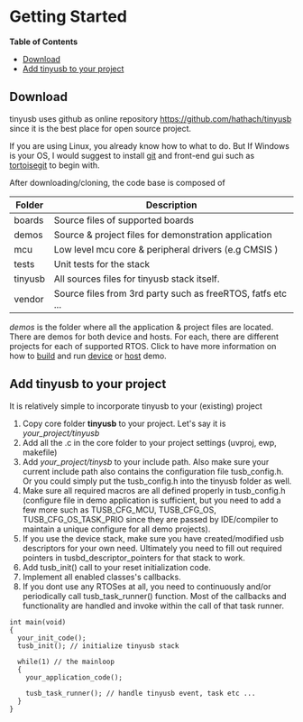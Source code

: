 # Getting Started #

<!-- START doctoc generated TOC please keep comment here to allow auto update -->
<!-- DON'T EDIT THIS SECTION, INSTEAD RE-RUN doctoc TO UPDATE -->
**Table of Contents**

- [Download](#download)
- [Add tinyusb to your project](#add-tinyusb-to-your-project)

<!-- END doctoc generated TOC please keep comment here to allow auto update -->

## Download

tinyusb uses github as online repository https://github.com/hathach/tinyusb since it is the best place for open source project. 

If you are using Linux, you already know how to what to do. But If Windows is your OS, I would suggest to install [git](http://git-scm.com/) and front-end gui such as [tortoisegit](http://code.google.com/p/tortoisegit) to begin with.

After downloading/cloning, the code base is composed of

Folder  | Description
-----   | -------------
boards  | Source files of supported boards
demos   | Source & project files for demonstration application
mcu     | Low level mcu core & peripheral drivers (e.g CMSIS )
tests   | Unit tests for the stack
tinyusb | All sources files for tinyusb stack itself.
vendor  | Source files from 3rd party such as freeRTOS, fatfs etc ...

*demos* is the folder where all the application & project files are located. There are demos for both device and hosts. For each, there are different projects for each of supported RTOS. Click to have more information on how to [build](demos/readme.md) and run [device](../demos/device/readme.md) or [host](../demos/host/readme.md) demo.

## Add tinyusb to your project

It is relatively simple to incorporate tinyusb to your (existing) project

1. Copy core folder **tinyusb** to your project. Let's say it is *your_project/tinyusb*
2. Add all the .c in the core folder to your project settings (uvproj, ewp, makefile)
3. Add *your_project/tinysb* to your include path. Also make sure your current include path also contains the configuration file tusb_config.h. Or you could simply put the tusb_config.h into the tinyusb folder as well.
4. Make sure all required macros are all defined properly in tusb_config.h (configure file in demo application is sufficient, but you need to add a few more such as TUSB_CFG_MCU, TUSB_CFG_OS, TUSB_CFG_OS_TASK_PRIO since they are passed by IDE/compiler to maintain a unique configure for all demo projects).
5. If you use the device stack, make sure you have created/modified usb descriptors for your own need. Ultimately you need to fill out required pointers in tusbd_descriptor_pointers for that stack to work.
6. Add tusb_init() call to your reset initialization code.
7. Implement all enabled classes's callbacks.
8. If you dont use any RTOSes at all, you need to continuously and/or periodically call tusb_task_runner() function. Most of the callbacks and functionality are handled and invoke within the call of that task runner.

~~~{.c}
int main(void)
{
  your_init_code();
  tusb_init(); // initialize tinyusb stack
  
  while(1) // the mainloop
  {
    your_application_code();
    
    tusb_task_runner(); // handle tinyusb event, task etc ...
  }
}
~~~

[//]: # (\subpage md_boards_readme)
[//]: # (\subpage md_doxygen_started_demo)
[//]: # (\subpage md_tools_readme)